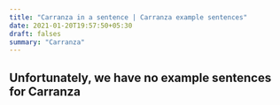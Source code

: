 ```yaml
---
title: "Carranza in a sentence | Carranza example sentences"
date: 2021-01-20T19:57:50+05:30
draft: falses
summary: "Carranza"
---
```

## Unfortunately, we have no example sentences for Carranza                 
